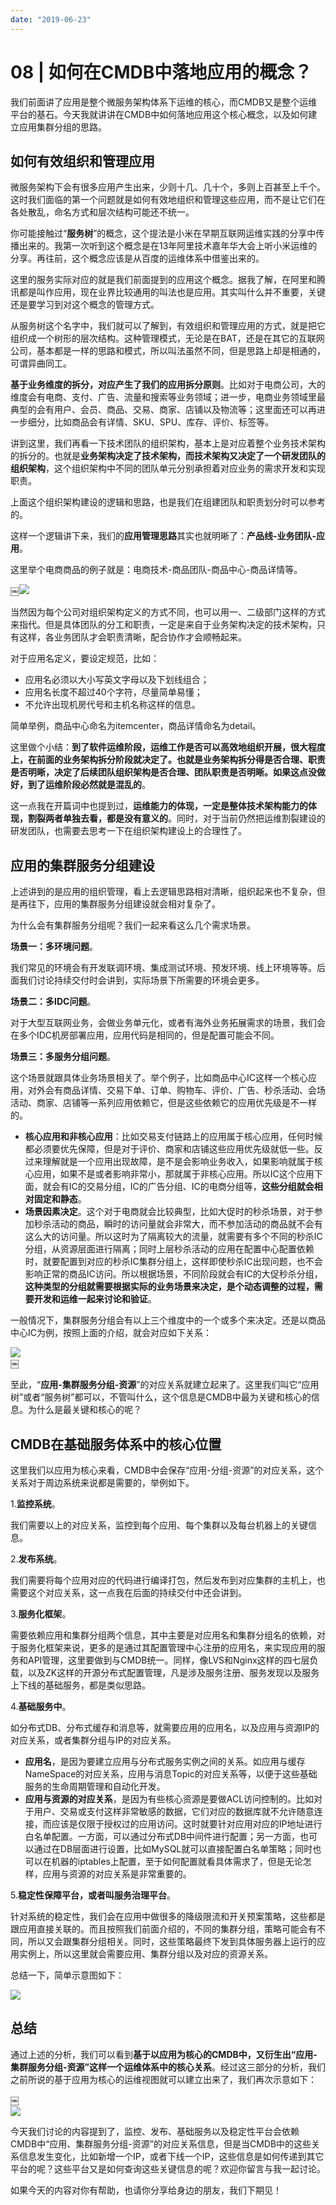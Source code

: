 ```yaml
---
date: "2019-06-23"
---  
```

      
# 08 | 如何在CMDB中落地应用的概念？
我们前面讲了应用是整个微服务架构体系下运维的核心，而CMDB又是整个运维平台的基石。今天我就讲讲在CMDB中如何落地应用这个核心概念，以及如何建立应用集群分组的思路。

## 如何有效组织和管理应用

微服务架构下会有很多应用产生出来，少则十几、几十个，多则上百甚至上千个。这时我们面临的第一个问题就是如何有效地组织和管理这些应用，而不是让它们在各处散乱，命名方式和层次结构可能还不统一。

你可能接触过“**服务树**”的概念，这个提法是小米在早期互联网运维实践的分享中传播出来的。我第一次听到这个概念是在13年阿里技术嘉年华大会上听小米运维的分享。再往前，这个概念应该是从百度的运维体系中借鉴出来的。

这里的服务实际对应的就是我们前面提到的应用这个概念。据我了解，在阿里和腾讯都是叫作应用，现在业界比较通用的叫法也是应用。其实叫什么并不重要，关键还是要学习到对这个概念的管理方式。

从服务树这个名字中，我们就可以了解到，有效组织和管理应用的方式，就是把它组织成一个树形的层次结构。这种管理模式，无论是在BAT，还是在其它的互联网公司，基本都是一样的思路和模式，所以叫法虽然不同，但是思路上却是相通的，可谓异曲同工。

**基于业务维度的拆分，对应产生了我们的应用拆分原则**。比如对于电商公司，大的维度会有电商、支付、广告、流量和搜索等业务领域；进一步，电商业务领域里最典型的会有用户、会员、商品、交易、商家、店铺以及物流等；这里面还可以再进一步细分，比如商品会有详情、SKU、SPU、库存、评价、标签等。

讲到这里，我们再看一下技术团队的组织架构，基本上是对应着整个业务技术架构的拆分的。也就是**业务架构决定了技术架构，而技术架构又决定了一个研发团队的组织架构**，这个组织架构中不同的团队单元分别承担着对应业务的需求开发和实现职责。

上面这个组织架构建设的逻辑和思路，也是我们在组建团队和职责划分时可以参考的。

<!-- [[[read_end]]] -->

这样一个逻辑讲下来，我们的**应用管理思路**其实也就明晰了：**产品线-业务团队-应用**。

这里举个电商商品的例子就是：电商技术-商品团队-商品中心-商品详情等。

￼![](./httpsstatic001geekbangorgresourceimage51ab517948c6d93d9818f4d3bab69ba87bab.jpg)

当然因为每个公司对组织架构定义的方式不同，也可以用一、二级部门这样的方式来指代。但是具体团队的分工和职责，一定是来自于业务架构决定的技术架构，只有这样，各业务团队才会职责清晰，配合协作才会顺畅起来。

对于应用名定义，要设定规范，比如：

* 应用名必须以大小写英文字母以及下划线组合；
* 应用名长度不超过40个字符，尽量简单易懂；
* 不允许出现机房代号和主机名称这样的信息。

简单举例，商品中心命名为itemcenter，商品详情命名为detail。

这里做个小结：**到了软件运维阶段，运维工作是否可以高效地组织开展，很大程度上，在前面的业务架构拆分阶段就决定了。也就是业务架构拆分得是否合理、职责是否明晰，决定了后续团队组织架构是否合理、团队职责是否明晰。如果这点没做好，到了运维阶段必然就是混乱的**。

这一点我在开篇词中也提到过，**运维能力的体现，一定是整体技术架构能力的体现，割裂两者单独去看，都是没有意义的**。同时，对于当前仍然把运维割裂建设的研发团队，也需要去思考一下在组织架构建设上的合理性了。

## 应用的集群服务分组建设

上述讲到的是应用的组织管理，看上去逻辑思路相对清晰，组织起来也不复杂，但是再往下，应用的集群服务分组建设就会相对复杂了。

为什么会有集群服务分组呢？我们一起来看这么几个需求场景。

**场景一：多环境问题**。

我们常见的环境会有开发联调环境、集成测试环境、预发环境、线上环境等等。后面我们讨论持续交付时会讲到，实际场景下所需要的环境会更多。

**场景二：多IDC问题**。

对于大型互联网业务，会做业务单元化，或者有海外业务拓展需求的场景，我们会在多个IDC机房部署应用，应用代码是相同的，但是配置可能会不同。

**场景三：多服务分组问题**。

这个场景就跟具体业务场景相关了。举个例子，比如商品中心IC这样一个核心应用，对外会有商品详情、交易下单、订单、购物车、评价、广告、秒杀活动、会场活动、商家、店铺等一系列应用依赖它，但是这些依赖它的应用优先级是不一样的。

* **核心应用和非核心应用**：比如交易支付链路上的应用属于核心应用，任何时候都必须要优先保障，但是对于评价、商家和店铺这些应用优先级就低一些。反过来理解就是一个应用出现故障，是不是会影响业务收入，如果影响就属于核心应用，如果不是或者影响非常小，那就属于非核心应用。所以IC这个应用下面，就会有IC的交易分组，IC的广告分组、IC的电商分组等，**这些分组就会相对固定和静态**。
* **场景因素决定**。这个对于电商就会比较典型，比如大促时的秒杀场景，对于参加秒杀活动的商品，瞬时的访问量就会非常大，而不参加活动的商品就不会有这么大的访问量。所以这时为了隔离较大的流量，就需要有多个不同的秒杀IC分组，从资源层面进行隔离；同时上层秒杀活动的应用在配置中心配置依赖时，就要配置到对应的秒杀IC集群分组上，这样即使秒杀IC出现问题，也不会影响正常的商品IC访问。所以根据场景，不同阶段就会有IC的大促秒杀分组，**这种类型的分组就需要根据实际的业务场景来决定，是个动态调整的过程，需要开发和运维一起来讨论和验证**。

一般情况下，集群服务分组会有以上三个维度中的一个或多个来决定。还是以商品中心IC为例，按照上面的介绍，就会对应如下关系：

![](./httpsstatic001geekbangorgresourceimage0398035dfa554ab4799e625f84eb52ab7d98.jpg)  
￼

至此，“**应用-集群服务分组-资源**”的对应关系就建立起来了。这里我们叫它“应用树”或者“服务树”都可以，不管叫什么，这个信息是CMDB中最为关键和核心的信息。为什么是最关键和核心的呢？

## CMDB在基础服务体系中的核心位置

这里我们以应用为核心来看，CMDB中会保存“应用-分组-资源”的对应关系，这个关系对于周边系统来说都是需要的，举例如下。

1.**监控系统**。

我们需要以上的对应关系，监控到每个应用、每个集群以及每台机器上的关键信息。

2.**发布系统**。

我们需要将每个应用对应的代码进行编译打包，然后发布到对应集群的主机上，也需要这个对应关系，这一点我在后面的持续交付中还会讲到。

3.**服务化框架**。

需要依赖应用和集群分组两个信息，其中主要是对应用名和集群分组名的依赖，对于服务化框架来说，更多的是通过其配置管理中心注册的应用名，来实现应用的服务和API管理，这里要做到与CMDB统一。同样，像LVS和Nginx这样的四七层负载，以及ZK这样的开源分布式配置管理，凡是涉及服务注册、服务发现以及服务上下线的基础服务，都是类似思路。

4.**基础服务中**。

如分布式DB、分布式缓存和消息等，就需要应用的应用名，以及应用与资源IP的对应关系，或者集群分组与IP的对应关系。

* **应用名**，是因为要建立应用与分布式服务实例之间的关系。如应用与缓存NameSpace的对应关系，应用与消息Topic的对应关系等，以便于这些基础服务的生命周期管理和自动化开发。
* **应用与资源的对应关系**，是因为有些核心资源是要做ACL访问控制的。比如对于用户、交易或支付这样非常敏感的数据，它们对应的数据库就不允许随意连接，而应该是仅限于授权过的应用访问。这时就要针对应用对应的IP地址进行白名单配置。一方面，可以通过分布式DB中间件进行配置；另一方面，也可以通过在DB层面进行设置，比如MySQL就可以直接配置白名单策略；同时也可以在机器的iptables上配置，至于如何配置就看具体需求了，但是无论怎样，应用与资源的对应关系是非常重要的。

5.**稳定性保障平台，或者叫服务治理平台**。

针对系统的稳定性，我们会在应用中做很多的降级限流和开关预案策略，这些都是跟应用直接关联的。而且按照我们前面介绍的，不同的集群分组，策略可能会有不同，所以又会跟集群分组相关。同时，这些策略最终下发到具体服务器上运行的应用实例上，所以这里就会需要应用、集群分组以及对应的资源关系。

总结一下，简单示意图如下：

![](./httpsstatic001geekbangorgresourceimage73fe7351b5e3b985d76c9e85875472c625fe.jpg)

## 总结

通过上述的分析，我们可以看到**基于以应用为核心的CMDB中，又衍生出“应用-集群服务分组-资源”这样一个运维体系中的核心关系**。经过这三部分的分析，我们之前所说的基于应用为核心的运维视图就可以建立出来了，我们再次示意如下：

￼  
![](./httpsstatic001geekbangorgresourceimage106f1028e2a9fdd0ab316a2893c6ee5d1e6f.jpg)

今天我们讨论的内容提到了，监控、发布、基础服务以及稳定性平台会依赖CMDB中“应用、集群服务分组-资源”的对应关系信息，但是当CMDB中的这些关系信息发生变化，比如新增一个IP，或者下线一个IP，这些信息是如何传递到其它平台的呢？这些平台又是如何查询这些关键信息的呢？欢迎你留言与我一起讨论。

如果今天的内容对你有帮助，也请你分享给身边的朋友，我们下期见！